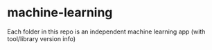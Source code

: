 # machine-learning

Each folder in this repo is an independent machine learning app (with tool/library version info)

